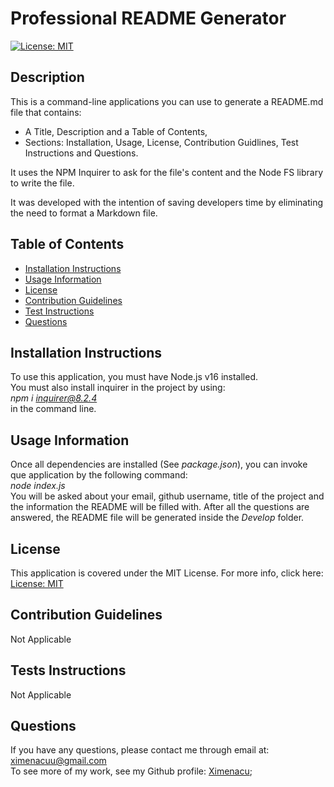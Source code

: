 # Professional README Generator 

[![License: MIT](https://img.shields.io/badge/License-MIT-yellow.svg)](https://opensource.org/licenses/MIT)

## Description 
This is a command-line applications you can use to generate a README.md file that contains: 
* A Title, Description and a Table of Contents, 
* Sections: Installation, Usage, License, Contribution Guidlines, Test Instructions and Questions. 

It uses the NPM Inquirer to ask for the file's content and the Node FS library to write the file.

It was developed with the intention of saving developers time by eliminating the need to format a Markdown file. 


## Table of Contents 
* [Installation Instructions](#installation-instructions)
* [Usage Information](#usage-information)
* [License](#license)
* [Contribution Guidelines](#contribution-guidelines)
* [Test Instructions](#tests-instructions)
* [Questions](#questions)


## Installation Instructions
To use this application, you must have Node.js v16 installed. <br/>
You must also install inquirer in the project by using: <br/>*npm i inquirer@8.2.4*<br/> in the command line. 


## Usage Information
Once all dependencies are installed (See *package.json*), you can invoke que application by the following command: <br/>
*node index.js* <br/>
You will be asked about your email, github username, title of the project and the information the README will be filled with. After all the questions are answered, the README file will be generated inside the *Develop* folder. 

## License
This application is covered under the MIT License. For more info, click here: [License: MIT](https://opensource.org/licenses/MIT)

## Contribution Guidelines
Not Applicable

## Tests Instructions
Not Applicable

## Questions
 If you have any questions, please contact me through email at: ximenacuu@gmail.com  <br/>
To see more of my work, see my Github profile: [Ximenacu](https://github.com/Ximenacu);
